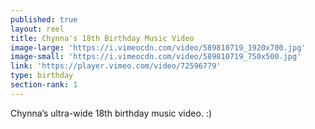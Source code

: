 ```yaml
---
published: true
layout: reel
title: Chynna's 18th Birthday Music Video
image-large: 'https://i.vimeocdn.com/video/589810719_1920x700.jpg'
image-small: 'https://i.vimeocdn.com/video/589810719_750x500.jpg'
link: 'https://player.vimeo.com/video/72596779'
type: birthday
section-rank: 1
---
```

Chynna’s ultra-wide 18th birthday music video. :)
